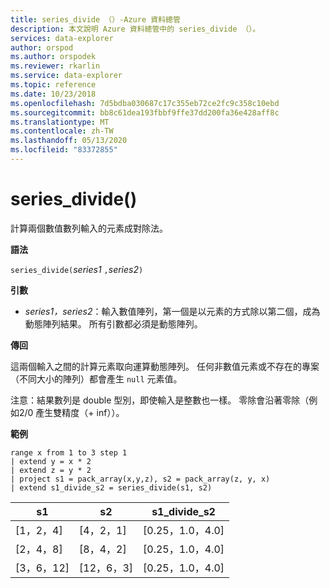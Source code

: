 ```yaml
---
title: series_divide （）-Azure 資料總管
description: 本文說明 Azure 資料總管中的 series_divide （）。
services: data-explorer
author: orspod
ms.author: orspodek
ms.reviewer: rkarlin
ms.service: data-explorer
ms.topic: reference
ms.date: 10/23/2018
ms.openlocfilehash: 7d5bdba030687c17c355eb72ce2fc9c358c10ebd
ms.sourcegitcommit: bb8c61dea193fbbf9ffe37dd200fa36e428aff8c
ms.translationtype: MT
ms.contentlocale: zh-TW
ms.lasthandoff: 05/13/2020
ms.locfileid: "83372855"
---
```

# <a name="series_divide"></a>series_divide()

計算兩個數值數列輸入的元素成對除法。

**語法**

`series_divide(`*series1* `,`*series2*`)`

**引數**

* *series1，series2*：輸入數值陣列，第一個是以元素的方式除以第二個，成為動態陣列結果。 所有引數都必須是動態陣列。 

**傳回**

這兩個輸入之間的計算元素取向運算動態陣列。 任何非數值元素或不存在的專案（不同大小的陣列）都會產生 `null` 元素值。

注意：結果數列是 double 型別，即使輸入是整數也一樣。 零除會沿著零除（例如2/0 產生雙精度（+ inf））。

**範例**

<!-- csl: https://help.kusto.windows.net:443/Samples -->
```kusto
range x from 1 to 3 step 1
| extend y = x * 2
| extend z = y * 2
| project s1 = pack_array(x,y,z), s2 = pack_array(z, y, x)
| extend s1_divide_s2 = series_divide(s1, s2)
```

|s1         |s2|        s1_divide_s2|
|---|---|---|
|[1，2，4]    |[4，2，1]|   [0.25，1.0，4.0]|
|[2，4，8]    |[8，4，2]|   [0.25，1.0，4.0]|
|[3，6，12]   |[12，6，3]|  [0.25，1.0，4.0]|
